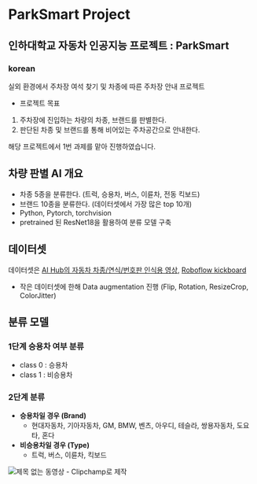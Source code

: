 # ParkSmart Project
## 인하대학교 자동차 인공지능 프로젝트 : ParkSmart
### korean
실외 환경에서 주차장 여석 찾기 및 차종에 따른 주차장 안내 프로젝트

+ 프로젝트 목표
1. 주차장에 진입하는 차량의 차종, 브랜드를 판별한다.
2. 판단된 차종 및 브랜드를 통해 비어있는 주차공간으로 안내한다.

해당 프로젝트에서 1번 과제를 맡아 진행하였습니다.

## 차량 판별 AI 개요
+ 차종 5종을 분류한다. (트럭, 승용차, 버스, 이륜차, 전동 킥보드)
+ 브랜드 10종을 분류한다. (데이터셋에서 가장 많은 top 10개)
+ Python, Pytorch, torchvision
+ pretrained 된 ResNet18을 활용하여 분류 모델 구축

## 데이터셋
데이터셋은 [AI Hub의 자동차 차종/연식/번호판 인식용 영상](https://www.aihub.or.kr/aihubdata/data/view.do?currMenu=115&topMenu=100&dataSetSn=172),
[Roboflow kickboard](https://universe.roboflow.com/inha-univ-vgzgz/kickboard-ibhkj/browse?queryText=&pageSize=50&startingIndex=0&browseQuery=true)

+ 작은 데이터셋에 한해 Data augmentation 진행 (Flip, Rotation, ResizeCrop, ColorJitter)

## 분류 모델
### 1단계 승용차 여부 분류
- class 0 : 승용차
- class 1 : 비승용차

### 2단계 분류
- **승용차일 경우 (Brand)**  
  - 현대자동차, 기아자동차, GM, BMW, 벤츠, 아우디, 테슬라, 쌍용자동차, 도요타, 혼다
- **비승용차일 경우 (Type)**  
  - 트럭, 버스, 이륜차, 킥보드
 
  
 ![제목 없는 동영상 - Clipchamp로 제작](https://github.com/user-attachments/assets/c30c4c73-da94-4cc0-8c94-49d5d4a5b721)

